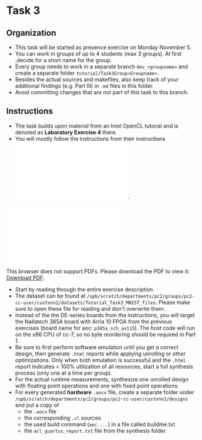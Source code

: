 # Task 3

## Organization
- This task will be started as presence exercise on Monday November 5.
- You can work in groups of up to 4 students (max 3 groups). At first ,decide for a short name for the group.
- Every group needs to work in a separate branch `dev_<groupname>` and create a separate folder `tutorial/Task3Group<Groupname>`.
- Besides the actual sources and makefiles, also keep track of your additional findings (e.g. Part III) in `.md` files in this folder.
- Avoid committing changes that are not part of this task to this branch.

## Instructions
- The task builds upon material from an Intel OpenCL tutorial and is denoted as **Laboratory Exercise 4** there.
- You will mostly follow the instructions from their instructions ![(the Intel Laboratory Instructions).](opencl_lab4.pdf).
<object data="opencl_lab4.pdf" type="application/pdf" width="700px" height="1000px">
    <embed src="opencl_lab4.pdf">
        <p>This browser does not support PDFs. Please download the PDF to view it: <a href="opencl_lab4.pdf">Download PDF</a>.</p>
    </embed>
</object>

- Start by reading through the entire exercise description.
- The dataset can be found at `/upb/scratch/departments/pc2/groups/pc2-cc-user/custonn2/datasets/Tutorial_Task3_MNIST_files`. Please make sure to open these file for reading and don't overwrite them.
- Instead of the the DE-series boards from the instructions, you will target the Nallatech 385A board with Arria 10 FPGA from the previous exercises (board name for aoc: `p385a_sch_ax115`). The host code will run on the x86 CPU of cc-7, so no byte reordering should be required in Part 1.
- Be sure to first perform software emulation until you get a correct design, then generate `.html` reports while applying unrolling or other optimizations. Only when both emulation is successful and the `.html` report indicates < 100% utilization of all resources, start a  full synthesis process (only one at a time per group).
- For the actual runtime measurements, synthesize one unrolled design with floating point operations and one with fixed point operations.
- For every generated **hardware** `.aocx` file, create a separate folder under `/upb/scratch/departments/pc2/groups/pc2-cc-user/custonn2/designs` and put a copy of
	- the `.aocx` file
	- the corresponding `.cl` sources
	- the used build command (`aoc ...`) in a file called buildme.txt
	- the `acl_quartus_report.txt` file from the synthesis folder
